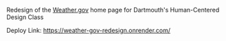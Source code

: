 Redesign of the [Weather.gov](https://www.weather.gov/) home page for Dartmouth's Human-Centered Design Class

Deploy Link: https://weather-gov-redesign.onrender.com/
